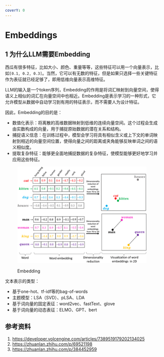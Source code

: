 ```yaml
---
coverY: 0
---
```


# Embeddings

## 1 为什么LLM需要Embedding

西瓜有很多特征，比如大小、颜色、重量等等，这些特征可以用一个向量表示，比如`[0.1, 0.2, 0.3]`。当然，它可以有无数的特征，但是如果只选择一些关键特征作为表征就已经足够了，即用低维向量表示高维特征。

LLM的输入是一个token序列，Embedding的作用是将词汇映射到向量空间，使得语义上相似的词汇在向量空间中也相近。Embedding是表示学习的一种形式，它允许模型从数据中自动学习到有用的特征表示，而不需要人为设计特征。

因此，Embedding的目的是：

* 数值化表示：将离散的高维数据映射到低维的连续向量空间。这个过程会生成由实数构成的向量，用于捕捉原始数据的潜在关系和结构。
* 捕捉语义信息：在训练过程中，模型会学习将具有相似含义或上下文的单词映射到相近的向量空间位置，使得向量之间的距离或夹角能够反映单词之间的语义相似度。
* 提取复杂特征：能够更全面地捕捉数据的复杂特征，使模型能够更好地学习并应用这些特征。

<figure><img src="../../.gitbook/assets/EMBEDDING-1.png" alt=""><figcaption><p>Embedding</p></figcaption></figure>

文本表示的类型：

* 基于one-hot、tf-idf等的bag-of-words
* 主题模型：LSA（SVD）、pLSA、LDA
* 基于词向量的固定表征：word2vec、fastText、glove
* 基于词向量的动态表征：ELMO、GPT、bert

## 参考资料

1. https://developer.volcengine.com/articles/7389519179202134025
2. https://zhuanlan.zhihu.com/p/69521198
3. https://zhuanlan.zhihu.com/p/384452959
